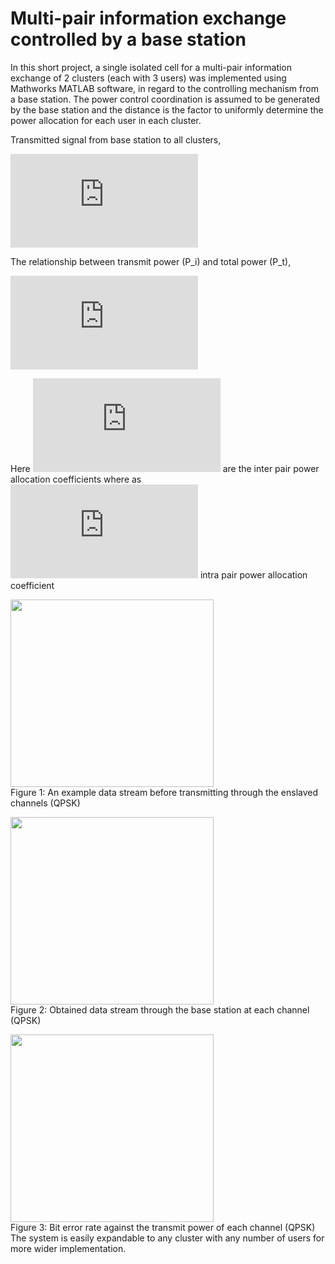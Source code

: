 # Multi-pair information exchange controlled by a base station
In this short project, a single isolated cell for a multi-pair information exchange of 2 clusters (each with 3 users) was implemented using Mathworks MATLAB software, in regard to the controlling mechanism from a base station. The power control coordination is assumed to be generated by the base station and the distance is the factor to uniformly determine the power allocation for each user in each cluster.

Transmitted signal from base station to all clusters,

![first equation](https://latex.codecogs.com/gif.latex?y%20%3D%20%5Csum_%7Ba%3D1%7D%5E%7B2%7D%5Cleft%20%5B%20%5Csum_%7Bi%3D1%7D%5E%7B3%7D%5C%28h_%7Ba%2Ci%7D%29*%5C%5Csqrt%7B%5Cleft%20%28%20P_%7Bi%7D%5Cright%20%29%7D*%5C%28x_%7Ba%2Ci%7D%29%20%5Cright%20%5D%20&plus;n)

The relationship between transmit power (P_i) and total power (P_t),

![second equation](https://latex.codecogs.com/gif.latex?P%7B_i%7D%20%3D%20%5Cepsilon%20%7B_i%7D*%5Calpha%20%7B_i%7D*P%7B_t%7D%3B%20i%20%3D%201%2C2%2C3)

Here ![third equation](https://latex.codecogs.com/gif.latex?%5Csum_%7Bi%3D1%7D%5E%7B3%7D%20a%7B_i%7D%20%3D%201) are  the inter pair power allocation coefficients where as ![fourth equation](https://latex.codecogs.com/gif.latex?%5Cepsilon%20%7B_i%7D%20%3D) intra pair power allocation coefficient

<img src="https://github.com/NuwanSriBandara/Multi-pair-information-exchange-controlled-by-a-base-station/blob/main/Images/Before_transmission.jpg" width="325" height="300"><br />
Figure 1: An example data stream before transmitting through the enslaved channels (QPSK)

<img src="https://github.com/NuwanSriBandara/Multi-pair-information-exchange-controlled-by-a-base-station/blob/main/Images/After_transmission.jpg" width="325" height="300"> <br />
Figure 2: Obtained data stream through the base station at each channel (QPSK)

<img src="https://github.com/NuwanSriBandara/Multi-pair-information-exchange-controlled-by-a-base-station/blob/main/Images/Final_BER.jpg" width="325" height="300"> <br />
Figure 3: Bit error rate against the transmit power of each channel (QPSK) <br />
The system is easily expandable to any cluster with any number of users for more wider implementation.
